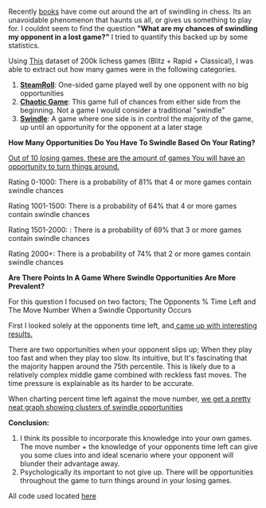 Recently [books](https://www.amazon.com/Complete-Chess-Swindler-Points-Positions/dp/9056919113/ref=sr_1_4?crid=3W3KRYLEVGMRW&keywords=swindling+chess&qid=1652719878&sprefix=swindling+chess%2Caps%2C88&sr=8-4) have come out around the art of swindling in chess. Its an unavoidable phenomenon that haunts us all, or gives us something to play for. I couldnt seem to find the question **"What are my chances of swindling my opponent in a lost game?"** I tried to quantify this backed up by some statistics.

Using [This](https://web.chessdigits.com/data) dataset of 200k lichess games (Blitz + Rapid + Classical), I was able to extract out how many games were in the following categories.

1. **[SteamRoll](https://i.imgur.com/IN1Dz1K.jpg)**:  One-sided game played well by one opponent with no big opportunities
2. **[Chaotic Game](https://i.imgur.com/NpdUya9.jpg)**: This game full of chances from either side from the beginning. Not a game I would consider a  traditional "swindle"
3. **[Swindle](https://i.imgur.com/vHzNvs4.jpg)**: A game where one side is in control the majority of the game, up until an opportunity for the opponent at a later stage




**How Many Opportunities Do You Have To Swindle Based On Your Rating?**

[Out of 10 losing games, these are the amount of games You will have an opportunity to turn things around.](https://i.imgur.com/Y1p5spI.jpg)

Rating 0-1000: There is a probability of 81% that 4 or more games contain swindle chances

Rating 1001-1500:  There is a probability of 64% that 4 or more games contain swindle chances

Rating 1501-2000: : There is a probability of 69% that 3 or more games contain swindle chances

Rating  2000+:  There is a probability of 74% that 2 or more games contain swindle chances

**Are There Points In A Game Where Swindle Opportunities Are More Prevalent?**

For this question I focused on two factors;  The Opponents % Time Left and The Move Number When a Swindle Opportunity Occurs

First I looked solely at the opponents time left, and[ came up with interesting results.](https://i.imgur.com/6pAIeDB.jpg)

There are two opportunities when your opponent slips up; When they play too fast and when they play too slow. Its intuitive, but It's fascinating that the majority happen around the 75th percentile. This is likely due to a relatively complex middle game combined with reckless fast moves. The time pressure is explainable as its harder to be accurate.

When charting percent time left against the move number,  [we get a pretty neat graph showing clusters of swindle opportunities](https://i.imgur.com/rKRKNhm.jpg)


**Conclusion:**

1. I think its possible to incorporate this knowledge into your own games. The move number + the knowledge of your opponents time left can give you some clues into and ideal scenario where your opponent will blunder their advantage away.
2. Psychologically its important to not give up. There will be opportunities throughout the game to turn things around in your losing games.


All code used located [here](https://github.com/GrantRedfield/ChessSwindleAnalysis)
